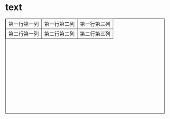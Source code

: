# text
<table width="600" height="300" border="1" bordercolor="#foo" cellspacing="0">
 <tr>
  <td align="left">第一行第一列</td>
  <td align="center">第一行第二列</td>
  <td align="right">第一行第三列</td>
 </tr> 
 <tr>
  <td valign="top">第二行第一列</td>
  <td valign="middle">第二行第二列</td>
  <td valign="bottom">第二行第三列</td>
</table>
  

